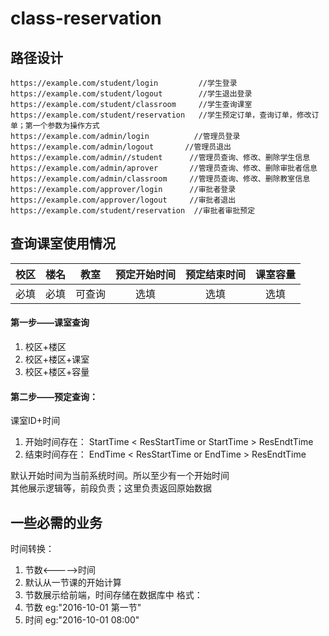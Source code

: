 # class-reservation
## 路径设计
```
https://example.com/student/login         //学生登录
https://example.com/student/logout        //学生退出登录
https://example.com/student/classroom     //学生查询课室
https://example.com/student/reservation   //学生预定订单，查询订单，修改订单；第一个参数为操作方式
https://example.com/admin/login          //管理员登录
https://example.com/admin/logout       //管理员退出
https://example.com/admin//student      //管理员查询、修改、删除学生信息
https://example.com/admin/aprover       //管理员查询、修改、删除审批者信息
https://example.com/admin/classroom     //管理员查询、修改、删除教室信息
https://example.com/approver/login      //审批者登录
https://example.com/approver/logout     //审批者退出
https://example.com/student/reservation  //审批者审批预定
```

## 查询课室使用情况
校区|楼名|教室|预定开始时间|预定结束时间|课室容量
:-:|:-:|:-:|:-:|:-:|:-:|
必填|必填|可查询 | 选填| 选填| 选填|

#### 第一步——课室查询
1. 校区+楼区
2. 校区+楼区+课室
3. 校区+楼区+容量

#### 第二步——预定查询：
课室ID+时间
1. 开始时间存在： StartTime < ResStartTime or StartTime > ResEndtTime
2. 结束时间存在： EndTime < ResStartTime or EndTime > ResEndtTime

默认开始时间为当前系统时间。所以至少有一个开始时间<br />
其他展示逻辑等，前段负责；这里负责返回原始数据

## 一些必需的业务
时间转换： 
1. 节数<----->时间
2. 默认从一节课的开始计算
3. 节数展示给前端，时间存储在数据库中
格式：
1. 节数 eg:"2016-10-01 第一节"
2. 时间 eg:"2016-10-01 08:00"